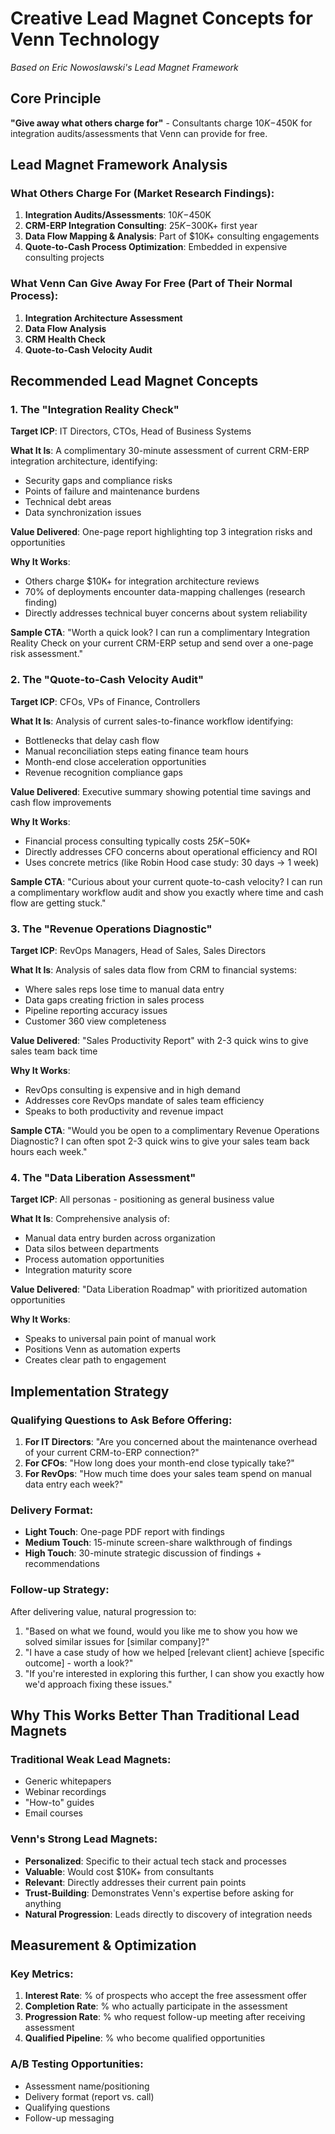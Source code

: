 # Creative Lead Magnet Concepts for Venn Technology
*Based on Eric Nowoslawski's Lead Magnet Framework*

## Core Principle
**"Give away what others charge for"** - Consultants charge $10K-$450K for integration audits/assessments that Venn can provide for free.

## Lead Magnet Framework Analysis

### What Others Charge For (Market Research Findings):
1. **Integration Audits/Assessments**: $10K-$450K 
2. **CRM-ERP Integration Consulting**: $25K-$300K+ first year
3. **Data Flow Mapping & Analysis**: Part of $10K+ consulting engagements
4. **Quote-to-Cash Process Optimization**: Embedded in expensive consulting projects

### What Venn Can Give Away For Free (Part of Their Normal Process):
1. **Integration Architecture Assessment**
2. **Data Flow Analysis** 
3. **CRM Health Check**
4. **Quote-to-Cash Velocity Audit**

## Recommended Lead Magnet Concepts

### 1. **The "Integration Reality Check"** 
**Target ICP**: IT Directors, CTOs, Head of Business Systems

**What It Is**: A complimentary 30-minute assessment of current CRM-ERP integration architecture, identifying:
- Security gaps and compliance risks
- Points of failure and maintenance burdens
- Technical debt areas
- Data synchronization issues

**Value Delivered**: One-page report highlighting top 3 integration risks and opportunities

**Why It Works**: 
- Others charge $10K+ for integration architecture reviews
- 70% of deployments encounter data-mapping challenges (research finding)
- Directly addresses technical buyer concerns about system reliability

**Sample CTA**: "Worth a quick look? I can run a complimentary Integration Reality Check on your current CRM-ERP setup and send over a one-page risk assessment."

### 2. **The "Quote-to-Cash Velocity Audit"**
**Target ICP**: CFOs, VPs of Finance, Controllers

**What It Is**: Analysis of current sales-to-finance workflow identifying:
- Bottlenecks that delay cash flow
- Manual reconciliation steps eating finance team hours
- Month-end close acceleration opportunities
- Revenue recognition compliance gaps

**Value Delivered**: Executive summary showing potential time savings and cash flow improvements

**Why It Works**:
- Financial process consulting typically costs $25K-$50K+
- Directly addresses CFO concerns about operational efficiency and ROI
- Uses concrete metrics (like Robin Hood case study: 30 days → 1 week)

**Sample CTA**: "Curious about your current quote-to-cash velocity? I can run a complimentary workflow audit and show you exactly where time and cash flow are getting stuck."

### 3. **The "Revenue Operations Diagnostic"**
**Target ICP**: RevOps Managers, Head of Sales, Sales Directors

**What It Is**: Analysis of sales data flow from CRM to financial systems:
- Where sales reps lose time to manual data entry
- Data gaps creating friction in sales process
- Pipeline reporting accuracy issues
- Customer 360 view completeness

**Value Delivered**: "Sales Productivity Report" with 2-3 quick wins to give sales team back time

**Why It Works**:
- RevOps consulting is expensive and in high demand
- Addresses core RevOps mandate of sales team efficiency
- Speaks to both productivity and revenue impact

**Sample CTA**: "Would you be open to a complimentary Revenue Operations Diagnostic? I can often spot 2-3 quick wins to give your sales team back hours each week."

### 4. **The "Data Liberation Assessment"** 
**Target ICP**: All personas - positioning as general business value

**What It Is**: Comprehensive analysis of:
- Manual data entry burden across organization
- Data silos between departments
- Process automation opportunities
- Integration maturity score

**Value Delivered**: "Data Liberation Roadmap" with prioritized automation opportunities

**Why It Works**:
- Speaks to universal pain point of manual work
- Positions Venn as automation experts
- Creates clear path to engagement

## Implementation Strategy

### Qualifying Questions to Ask Before Offering:
1. **For IT Directors**: "Are you concerned about the maintenance overhead of your current CRM-to-ERP connection?"
2. **For CFOs**: "How long does your month-end close typically take?"
3. **For RevOps**: "How much time does your sales team spend on manual data entry each week?"

### Delivery Format:
- **Light Touch**: One-page PDF report with findings
- **Medium Touch**: 15-minute screen-share walkthrough of findings
- **High Touch**: 30-minute strategic discussion of findings + recommendations

### Follow-up Strategy:
After delivering value, natural progression to:
1. "Based on what we found, would you like me to show you how we solved similar issues for [similar company]?"
2. "I have a case study of how we helped [relevant client] achieve [specific outcome] - worth a look?"
3. "If you're interested in exploring this further, I can show you exactly how we'd approach fixing these issues."

## Why This Works Better Than Traditional Lead Magnets

### Traditional Weak Lead Magnets:
- Generic whitepapers
- Webinar recordings
- "How-to" guides
- Email courses

### Venn's Strong Lead Magnets:
- **Personalized**: Specific to their actual tech stack and processes
- **Valuable**: Would cost $10K+ from consultants
- **Relevant**: Directly addresses their current pain points
- **Trust-Building**: Demonstrates Venn's expertise before asking for anything
- **Natural Progression**: Leads directly to discovery of integration needs

## Measurement & Optimization

### Key Metrics:
1. **Interest Rate**: % of prospects who accept the free assessment offer
2. **Completion Rate**: % who actually participate in the assessment
3. **Progression Rate**: % who request follow-up meeting after receiving assessment
4. **Qualified Pipeline**: % who become qualified opportunities

### A/B Testing Opportunities:
- Assessment name/positioning
- Delivery format (report vs. call)
- Qualifying questions
- Follow-up messaging